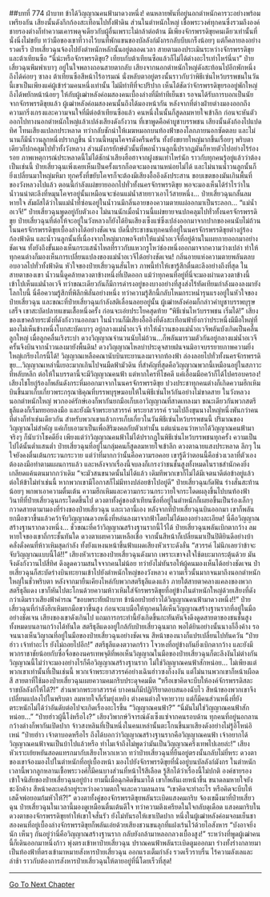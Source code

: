 ##บทที่ 774 ฝ่าบาท ข้าได้วิญญาณคนฟ้ามาดวงหนึ่ง!
คนหลายพันที่อยู่นอกตำหนักคารวะอย่างพร้อมเพรียงกัน เสียงนั้นดังกึกก้องสะเทือนไปทั้งฟ้าดิน
ส่วนในตำหนักใหญ่ เชื้อพระวงศ์ทุกคนซึ่งรวมถึงองค์ชายรองต่างก็ทำความเคารพดุจเดียวกับผู้อื่นเพราะไม่กล้าต่อต้าน
มีเพียงจักรพรรดิขุยคนเดียวเท่านั้นที่นั่งนิ่งไม่ขยับ ทว่ามือของเขาที่วางไว้บนที่พักแขนของบัลลังก์มังกรกลับบีบเกร็งน้อยๆ แต่ก็คลายลงอย่างรวดเร็ว
ป๋ายเสี่ยวฉุนจ้องไปยังตำหนักหลักนั้นอยู่ตลอดเวลา สายตามองประเมินระหว่างจักรพรรดิขุยและต้าเทียนซือ
“นี่น่ะหรือจักรพรรดิขุย? เทียบกับต้าเทียนซือแล้วก็ไม่ได้ต่างอะไรเท่าไหร่นี่นา” ป๋ายเสี่ยวฉุนพึมพำเบาๆ อยู่ในใจพลางถอนสายตากลับ
เสียงจากนอกตำหนักใหญ่ดังสะท้อนไปอีกพักหนึ่งถึงได้ค่อยๆ ซาลง ต้าเทียนซือสีหน้าไร้อารมณ์ นั่งหลับตาอยู่ตรงนั้นราวกับว่าพิธีเซ่นไหว้บรรพชนในวันนี้เขาเป็นเพียงแค่ผู้เข้าร่วมคนหนึ่งเท่านั้น ไม่มีท่าทีที่จะปริปาก
เห็นได้ชัดว่าจักรพรรดิขุยรออยู่พักใหญ่ถึงได้พยักหน้าน้อยๆ ให้กับผู้เฒ่าหลังค่อมสองคนเบื้องล่างที่มีท่าทีเย็นชา
รอจนได้รับการบอกเป็นนัยจากจักรพรรดิขุยแล้ว ผู้เฒ่าหลังค่อมสองคนนั้นถึงได้มองหน้ากัน หลังจากที่ต่างฝ่ายต่างมองออกถึงความกริ่งเกรงและความจนใจที่มีต่อต้าเทียนซือแล้ว คนหนึ่งในนั้นก็สูดลมหายใจเข้าลึก ก่อนจะหันตัวออกไปทางนอกตำหนักใหญ่แล้วเปล่งเสียงดังกังวาน
ที่เขาพูดคือคำบูชาบรรพชน เสียงนั้นดังก้องไปแปดทิศ โทนเสียงแปลกประหลาด ทว่ากลับชักนำให้เมฆหมอกบนท้องฟ้าของโลกภายนอกซัดตลบ และไม่นานก็มีน้ำวนลูกหนึ่งปรากฏขึ้น
น้ำวนนี้หมุนโคจรดังครืนครั่น ทั้งยังขยายใหญ่มากขึ้นเรื่อยๆ พริบตาเดียวก็ปกคลุมไปทั่วทั้งวังหลวง ส่วนมังกรยักษ์ตัวนั้นที่พอน้ำวนลูกนี้ปรากฏมันก็หายตัวไปอย่างไร้ร่องรอย
ภาพเหตุการณ์ประหลาดนี้ไม่ได้ชักนำเสียงฮือฮาจากฝูงชนเท่าไหร่นัก ราวกับทุกคนรู้อยู่แล้วว่าต้องเป็นเช่นนี้ ป๋ายเสี่ยวฉุนเพิ่งเคยเห็นเป็นครั้งแรกก็อดจะมองนานหน่อยไม่ได้ และไม่นานน้ำวนลูกนั้นก็ยิ่งเปลี่ยนมาใหญ่มหึมา ทุกครั้งที่ขยับโคจรก็จะต้องมีเสียงอื้ออึงดังประสาน ขอบเขตของมันเกินพื้นที่ของวังหลวงไปแล้ว ตอนนี้กำลังแผ่ขยายออกไปทั่วทั้งนครจักรพรรดิขุย
พอจะมองเห็นได้รำไรว่าในน้ำวนน่าตะลึงที่หมุนโคจรอยู่นั้นเหมือนจะซ่อนแม่น้ำสายยาวเอาไว้สายหนึ่ง...
ป๋ายเสี่ยวฉุนกลั้นลมหายใจ สัมผัสได้ว่าในแม่น้ำที่ซ่อนอยู่ในน้ำวนมีกลิ่นอายของความตายแผ่ออกมาเป็นระลอก...
“แม่น้ำอเวจี!” ป๋ายเสี่ยวฉุนพูดอยู่กับตัวเอง ไม่นานนักเมื่อน้ำวนนี้แผ่ขยายจนปกคลุมไปทั่วทั้งนครจักรพรรดิขุย ป๋ายเสี่ยวฉุนที่ต่อให้จะอยู่ในวังหลวงก็ยังได้ยินเสียงเซ็งแซ่ซึ่งเปล่งออกมาจากปากของคนนับไม่ถ้วนในนครจักรพรรดิขุยเบื้องล่างได้อย่างชัดเจน
บัดนี้ประชาชนทุกคนที่อยู่ในนครจักรพรรดิขุยต่างกู่ร้องก้องฟ้าดิน
และน้ำวนลูกนั้นที่เนื่องจากใหญ่มากพอจึงทำให้แม่น้ำอเวจีที่อยู่ด้านในเผยกายออกมาอย่างชัดเจน ทั้งยังถึงขั้นมองเห็นกระแสน้ำไหลที่ราวกับแหวกรูโหว่ช่องหนึ่งออกมาจากความว่างเปล่า ทำให้ทุกคนต่างก็มองเห็นการเปลี่ยนแปลงของแม่น้ำอเวจีได้อย่างชัดเจน!
กลิ่นอายแห่งความตายพลันตลบอบอวลไปทั่วทั้งฟ้าดิน หัวใจของป๋ายเสี่ยวฉุนสั่นไหว ภาพนี้ทำให้เขารู้สึกตื่นตะลึงอย่างถึงที่สุด ในสายตาของเขา น้ำวนนี้ดูคล้ายดวงตาข้างหนึ่งที่เปิดออก แม้ว่าทุกคนที่อยู่ที่นี่จะมองผ่านดวงตาข้างนี้เข้าไปเห็นแม่น้ำอเวจี ทว่าขณะเดียวกันก็มีการดำรงอยู่ของบางอย่างที่สูงส่งไร้ทัดเทียมกำลังมองลงมายังโลกใบนี้
นี่คือความรู้สึกที่พิลึกพิลั่นอย่างหนึ่ง ทว่าความรู้สึกนี้กลับโหมกระหน่ำรุนแรงอยู่ในหัวใจของป๋ายเสี่ยวฉุน
และขณะที่ป๋ายเสี่ยวฉุนกำลังสติเลื่อนลอยอยู่นั้น ผู้เฒ่าหลังค่อมก็กล่าวคำบูชาบรรพบุรุษเสร็จ เขาสะบัดปลายแขนเสื้อหนึ่งครั้ง ก่อนจะเอ่ยประโยคสุดท้าย
“พิธีเซ่นไหว้บรรพชน เริ่มได้!”
เสียงของเขาคล้ายระฆังที่ดังกังวานออกมา ในน้ำวนก็มีเสียงอื้ออึงที่ดังสะเทือนฟ้ายิ่งกว่าประหนึ่งมีมือใหญ่ที่มองไม่เห็นข้างหนึ่งโบกสะบัดเบาๆ อยู่กลางแม่น้ำอเวจี ทำให้น้ำวนของแม่น้ำอเวจีพลันบังเกิดเป็นคลื่นลูกใหญ่ เมื่อลูกคลื่นเริงระบำ ดวงวิญญาณจำนวนนับไม่ถ้วน...ก็พลันมารวมตัวกันอยู่กลางแม่น้ำอเวจี ครั้นจึงบินจากน้ำวนลงมายังพื้นดิน!
ดวงวิญญาณไหลบ่าประดุจสายฝนจนมิอาจบรรยายภาพความยิ่งใหญ่เกรียงไกรนี้ได้!
วิญญาณเหลือคณานับบินทะยานลงมาจากท้องฟ้า ล่องลอยไปทั่วทั้งนครจักรพรรดิขุย...วิญญาณเหล่านี้เยอะมากเกินไปจนมืดฟ้ามัวดิน ที่สำคัญที่สุดคือวิญญาณพวกนี้เหมือนอยู่ในสภาวะที่หลับหลึก ต่อให้ในบรรดานี้จะมีวิญญาณคนฟ้า แต่หากใครที่โชคดี แค่เอื้อมมือคว้าก็ได้ไปครอบครอง!
เสียงไชโยกู่ร้องก็พลันดังกระหึ่มออกมาจากในนครจักรพรรดิขุย ปวงประชาทุกคนต่างก็เกิดความฮึกเหิม บินขึ้นมาเก็บเกี่ยวพระกรุณาธิคุณที่บรรพบุรุษมอบให้ในพิธีเซ่นไหว้กันอย่างไม่ขาดสาย
ในวังหลวง นอกตำหนักใหญ่ พวกองค์รักษ์เองก็พากันยกมือเก็บเอาวิญญาณที่สาดเทลงมา ขณะเดียวกันพวกสตรีธุลีแดงก็เริ่มทยอยลงมือ
และยังมีเจ้าพระยาสวรรค์ พระยาสวรรค์ รวมไปถึงขุนนางใหญ่หนึ่งพันกว่าคนที่ต่างก็ทำเช่นเดียวกัน สำหรับพวกเขาแล้วการเก็บเกี่ยวในวันพิธีเซ่นไหว้บรรพชนนี้ ปริมาณของวิญญาณไม่สำคัญ แค่เก็บเอามาเป็นเพื่อสิริมงคลกับตัวเท่านั้น แต่แน่นอนว่าหากได้วิญญาณคนฟ้ามาจริงๆ ก็นับว่าโชคดียิ่ง
เพียงแต่ว่าวิญญาณคนฟ้าไม่ได้ปรากฏในพิธีเซ่นไหว้บรรพชนทุกครั้ง ความเป็นไปได้นั้นต่ำแสนต่ำ
ป๋ายเสี่ยวฉุนที่อยู่ในกลุ่มคนก็สูดลมหายใจเข้าลึก ดวงตาฉายแสงประหลาด ลึกๆ ในใจยังคงตื่นเต้นกระวนกระวาย แต่ว่าที่มากกว่านั้นคือความรอคอย เขารู้ดีว่าตอนนี้คือช่วงเวลาที่ตัวเองต้องลงมือทำตามแผนการแล้ว และหลังจากเรื่องนี้จบลงก็เกรงว่าชนชั้นสูงทั้งหมดในราชสำนักคงยิ่งเกลียดแค้นตนมากกว่าเดิม
“จะมัวสนขนาดนั้นไม่ได้แล้ว เดิมทีพวกเขาก็ไม่ได้มีเจตนาดีต่อข้าอยู่แล้ว ต่อให้ข้าไม่ทำเช่นนี้ หากพวกเขามีโอกาสก็ไม่มีทางปล่อยข้าไปอยู่ดี” ป๋ายเสี่ยวฉุนกัดฟัน ร่างสั่นสะท้านน้อยๆ พกพาเอาความตื่นเต้น ความฮึกเหิมและความกระวนกระวายใจกระโดดผลุงขึ้นไปบนท้องฟ้า
วินาทีที่ป๋ายเสี่ยวฉุนกระโดดขึ้นไป ดวงตาทั้งคู่ของต้าเทียนซือที่อยู่ในตำหนักก็เผยอขึ้นเป็นร่องเล็กๆ กวาดสายตามามองที่ร่างของป๋ายเสี่ยวฉุน
และเวลานี้เอง หลังจากที่ป๋ายเสี่ยวฉุนบินออกมา เขาก็พลันยกมือขวาขึ้นแล้วคว้าจับวิญญาณดวงหนึ่งที่หล่นลงมาจากฟ้าโดยไม่ได้มองอย่างละเอียด!
นี่คือวิญญาณสร้างฐานรากดวงหนึ่ง...
ชั่วขณะที่คว้าวิญญาณสร้างฐานรากนี้ไว้ได้ ป๋ายเสี่ยวฉุนพลันเบิกตากว้าง ลมหายใจของเขาถี่กระชั้นทันใด ดวงตาเผยความเหลือเชื่อ จากนั้นสีหน้าก็เปลี่ยนมาเป็นปิติยินดีอย่างบ้าคลั่งดั่งคนที่ห้าวเหิมสุดกำลัง ทั้งยังแหงนหน้าขึ้นฟ้าแผดเสียงหัวเราะดังลั่น
“สวรรค์ ไม่นึกเลยว่าข้าจะจับวิญญาณแบบนี้ได้!!”
เสียงหัวเราะของป๋ายเสี่ยวฉุนดังมาก เพราะเขาจงใจใช้ตบะมากระตุ้นด้วย มันจึงดังกังวานไปสี่ทิศ ดึงดูดความสนใจจากคนไม่น้อย ทว่ายังไม่ทันรอให้ผู้คนมองเห็นได้อย่างชัดเจน ป๋ายเสี่ยวฉุนก็สะบัดร่างบินทะยานเข้าไปยังตำหนักใหญ่ของวังหลวง
ความเร็วนั้นมากจนมาถึงนอกตำหนักใหญ่ในชั่วพริบตา หลังจากมายืนเคียงไหล่กับพวกสตรีธุลีแดงแล้ว ภายใต้สายตาคลางแคลงของพวกสตรีธุลีแดง เขาก็หันไปตะโกนด้วยความห้าวเหิมใส่จักรพรรดิขุยที่อยู่ข้างในตำหนักใหญ่ด้วยเสียงที่ดังกว่าเดิมราวเสียงฟ้าคำรณ
“ขอบพระทัยฝ่าบาท ข้าน้อยป๋ายฮ่าวได้วิญญาณคนฟ้ามาดวงหนึ่ง!!” ป๋ายเสี่ยวฉุนที่กำลังฮึกเหิมยกมือขวาขึ้นสูง ก่อนจะแบมือให้ทุกคนได้เห็นวิญญาณสร้างฐานรากที่อยู่ในมืออย่างชัดเจน
เสียงของเขาดังเกินไป แถมการกระทำนี้ยังเกิดขึ้นกะทันหันจึงดึงดูดสายตาของชนชั้นสูงทั้งหมดบนลานกว้างได้ทันใด สตรีธุลีแดงอยู่ใกล้กับป๋ายเสี่ยวฉุนมาก พอได้ยินอย่างนั้นนางก็อึ้งค้าง รอจนนางเห็นวิญาณที่อยู่ในมือของป๋ายเสี่ยวฉุนอย่างชัดเจน สีหน้าของนางก็แปรเปลี่ยนไปทันควัน
“ป๋ายฮ่าว เจ้าทำอะไร ยังไม่ถอยไปอีก!” สตรีธุลีแดงตวาดกร้าว โจวหงที่อยู่ข้างกันยิ่งเบิกตากว้าง และยังมีพวกราชาชัยน้อยกับซื่อจื่อของนครเทพจุติที่พอเห็นวิญญาณในมือของป๋ายเสี่ยวฉุนก็ตะลึงงันไม่ต่างกัน
วิญญาณนี้ไม่ว่าจะมองอย่างไรก็คือวิญญาณสร้างฐานราก ไม่ใช่วิญญาณคนฟ้าสักหน่อย...
ไม่เพียงแต่พวกเขาเท่านั้นที่เป็นเช่นนี้ พวกเจ้าพระยาสวรรค์อย่างเฉินฮ่าวซงก็งงงัน แต่ไม่นานพวกเขาก็หน้าเผือดสี สายตาที่ใช้มองป๋ายเสี่ยวฉุนเผยความคมกริบประดุจคมมีด
“หรือเขาคิดจะบีบให้องค์จักรพรรดิสละราชบัลลังก์ให้ได้?!”
ส่วนพวกพระยาสวรรค์ บางคนก็มีปฏิกิริยาตอบสนองฉับไว สีหน้าของพวกเขาจึงเปลี่ยนแปลงไปในพริบตา ลมหายใจก็เริ่มยุ่งเหยิง ต่างคนต่างใจหายวาบ แต่ก็มีคนส่วนหนึ่งที่ยังตระหนักไม่ได้ว่าอันดับต่อไปจะเกิดเรื่องอะไรขึ้น
“วิญญาณคนฟ้า?”
“นี่มันไม่ใช่วิญญาณคนฟ้าสักหน่อย...”
“ป๋ายฮ่าวผู้นี้โง่หรือไง?”
เสียงวิพากษ์วิจารณ์ดังเซ็งแซ่จากคนรอบด้าน ทุกคนที่อยู่นอกลานกว้างต่างก็พากันเปิดปาก จ้าวสงหลินที่เป็นหนึ่งในคนเหล่านั้นตะโกนขึ้นมาเสียงดังอย่างไม่รู้อิโหน่อิเหน่
“ป๋ายฮ่าว เจ้าตาบอดหรือไร ถึงได้บอกว่าวิญญาณสร้างฐานรากคือวิญญาณคนฟ้า เจ้าอยากได้วิญญาณคนฟ้าจนเป็นบ้าไปแล้วหรือ ทำไมเจ้าถึงไม่พูดว่ามันเป็นวิญญาณครึ่งเทพไปเลยล่ะ!”
เสียงหัวเราะเย้ยหยันสอดแทรกมากับเสียงโหวกเหวก ทว่าป๋ายเสี่ยวฉุนที่ยืนอยู่ตรงนั้นกลับไม่ยี่หระ ดวงตาของเขาจ้องมองไปในตำหนักที่อยู่เบื้องหน้า มองไปยังจักรพรรดิขุยที่นั่งอยู่บนบัลลังก์มังกร
ในตำหนักเวลานี้พวกลูกหลานเชื้อพระวงศ์ก็มีคนบางส่วนที่หน้าไร้สีเลือด รู้สึกได้ว่าเรื่องนี้ไม่ปกติ องค์ชายรองเข้าใจนิสัยของป๋ายเสี่ยวฉุนอยู่บ้าง ยามนี้เมื่อฉุกคิดขึ้นมาได้ เขาก็พลันเงยหน้าขึ้น ขนาดลมหายใจยังชะงักค้าง สีหน้าคละเคล้าอยู่ระหว่างความตกใจและความลนลาน
“เขาคิดจะทำอะไร หรือคิดจะบีบให้เสด็จพ่อยอมก้มหัวให้?!”
ดวงตาทั้งคู่ของจักรพรรดิขุยพลันระเบิดแสงคมกริบ จ้องเขม็งมาที่ป๋ายเสี่ยวฉุน
ป๋ายเสี่ยวฉุนในเวลานี้มองดูเหมือนตื่นเต้นดีใจ ทว่าความตึงเครียดในใจกลับดุเดือด แสงคมกริบในดวงตาของจักรพรรดิขุยทำให้เขาใจสั่นรัว ยังไม่ทันรอให้เขาเปิดปาก หนึ่งในผู้เฒ่าหลังค่อมจอมเย็นชาสองคนที่อยู่เบื้องล่างจักรพรรดิขุยก็พลันเอ่ยด้วยเสียงชวนขนลุกที่แฝงเร้นไว้ด้วยไอสังหาร
“บังอาจยิ่งนัก เห็นๆ กันอยู่ว่านี่คือวิญญาณสร้างฐานราก กลับยังกล้ามาหลอกลวงเบื้องสูง!” ระหว่างที่พูดผู้เฒ่าคนนี้ก็เดินออกมาหนึ่งก้าว พุ่งตรงเข้าหาป๋ายเสี่ยวฉุน ปราณคนฟ้าพลันระเบิดตูมออกมา ร่างทั้งร่างกลายมาเป็นท้องฟ้าที่ตรงเข้ามาหมายสังหารป๋ายเสี่ยวฉุน
ออกแรงเต็มกำลัง รวดเร็วราบรื่น ไร้ความลังเลและล่าช้า ราวกับต้องการสังหารป๋ายเสี่ยวฉุนให้ตายอยู่ที่นี่โดยเร็วที่สุด!

------


[Go To Next Chapter]( ./212.md)